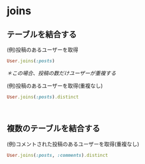 # joins
  
## テーブルを結合する
(例)投稿のあるユーザーを取得
```rb
User.joins(:posts)
```
*＊この場合、投稿の数だけユーザーが重複する*
  
(例)投稿のあるユーザーを取得(重複なし)
```rb
User.joins(:posts).distinct
```
  
<br>

## 複数のテーブルを結合する
(例)コメントされた投稿のあるユーザーを取得(重複なし)
```rb
User.joins(:posts, :comments).distinct
```
